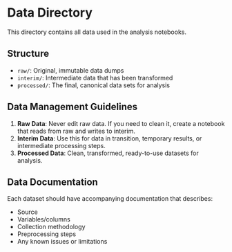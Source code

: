 # Data Directory

This directory contains all data used in the analysis notebooks.

## Structure

- `raw/`: Original, immutable data dumps
- `interim/`: Intermediate data that has been transformed
- `processed/`: The final, canonical data sets for analysis

## Data Management Guidelines

1. **Raw Data**: Never edit raw data. If you need to clean it, create a notebook that reads from raw and writes to interim.
2. **Interim Data**: Use this for data in transition, temporary results, or intermediate processing steps.
3. **Processed Data**: Clean, transformed, ready-to-use datasets for analysis.

## Data Documentation

Each dataset should have accompanying documentation that describes:
- Source
- Variables/columns
- Collection methodology
- Preprocessing steps
- Any known issues or limitations
